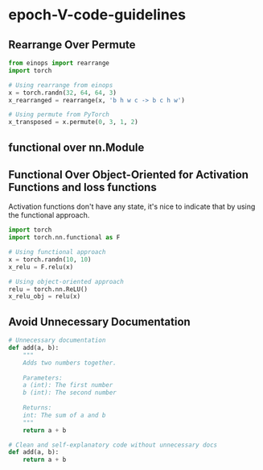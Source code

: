 # epoch-V-code-guidelines

## Rearrange Over Permute

```python
from einops import rearrange
import torch

# Using rearrange from einops
x = torch.randn(32, 64, 64, 3)
x_rearranged = rearrange(x, 'b h w c -> b c h w')

# Using permute from PyTorch
x_transposed = x.permute(0, 3, 1, 2)
```

## functional over nn.Module

## Functional Over Object-Oriented for Activation Functions and loss functions

Activation functions don't have any state, it's nice to indicate that by using the functional approach.

```python
import torch
import torch.nn.functional as F

# Using functional approach
x = torch.randn(10, 10)
x_relu = F.relu(x)

# Using object-oriented approach
relu = torch.nn.ReLU()
x_relu_obj = relu(x)
```


## Avoid Unnecessary Documentation

```python
# Unnecessary documentation
def add(a, b):
    """
    Adds two numbers together.
    
    Parameters:
    a (int): The first number
    b (int): The second number
    
    Returns:
    int: The sum of a and b
    """
    return a + b

# Clean and self-explanatory code without unnecessary docs
def add(a, b):
    return a + b
```
